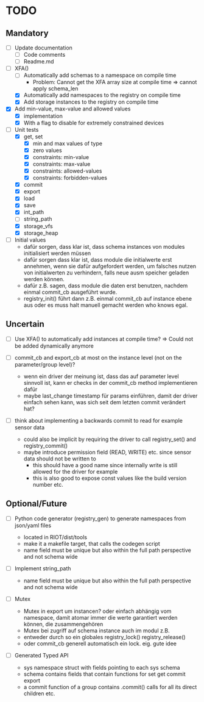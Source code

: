 # TODO

## Mandatory

- [ ] Update documentation
  - [ ] Code comments
  - [ ] Readme.md

- [ ] XFA()
  - [ ] Automatically add schemas to a namespace on compile time
    - Problem: Cannot get the XFA array size at compile time => cannot apply schema_len
  - [x] Automatically add namespaces to the registry on compile time
  - [x] Add storage instances to the registry on compile time

- [x] Add min-value, max-value and allowed values
  - [x] implementation
  - [x] With a flag to disable for extremely constrained devices

- [ ] Unit tests
  - [x] get, set
    - [x] min and max values of type
    - [x] zero values
    - [x] constraints: min-value
    - [x] constraints: max-value
    - [x] constraints: allowed-values
    - [x] constraints: forbidden-values
  - [x] commit
  - [x] export
  - [x] load
  - [x] save
  - [x] int_path
  - [ ] string_path
  - [x] storage_vfs
  - [x] storage_heap

- [ ] Initial values
  - dafür sorgen, dass klar ist, dass schema instances von modules initialisiert werden müssen
  - dafür sorgen dass klar ist, dass module die initialwerte erst annehmen, wenn sie dafür aufgefordert werden, um falsches nutzen von initialwerten zu verhindern, falls neue ausm speicher geladen werden können.
  - dafür z.B. sagen, dass module die daten erst benutzen, nachdem einmal commit_cb ausgeführt wurde.
  - registry_init() führt dann z.B. einmal commit_cb auf instance ebene aus oder es muss halt manuell gemacht werden who knows egal.

## Uncertain

- [ ] Use XFA() to automatically add instances at compile time? => Could not be added dynamically anymore

- [ ] commit_cb and export_cb at most on the instance level (not on the parameter/group level)?
  - wenn ein driver der meinung ist, dass das auf parameter level sinnvoll ist, kann er checks in der commit_cb method implementieren dafür
  - maybe last_change timestamp für params einführen, damit der driver einfach sehen kann, was sich seit dem letzten commit verändert hat?

- [ ] think about implementing a backwards commit to read for example sensor data
  - could also be implicit by requiring the driver to call registry_set() and registry_commit()
  - maybe introduce permission field (READ, WRITE) etc. since sensor data should not be written to
    - this should have a good name since internally write is still allowed for the driver for example
    - this is also good to expose const values like the build version number etc.

## Optional/Future

- [ ] Python code generator (registry_gen) to generate namespaces from json/yaml files
  - located in RIOT/dist/tools
  - make it a makefile target, that calls the codegen script
  - name field must be unique but also within the full path perspective and not schema wide

- [ ] Implement string_path
  - name field must be unique but also within the full path perspective and not schema wide

- [ ] Mutex
  - Mutex in export um instancen? oder einfach abhängig vom namespace, damit atomar immer die werte garantiert werden können, die zusammengehören
  - Mutex bei zugriff auf schema instance auch im modul z.B.
  - entweder durch so ein globales registry_lock() registry_release()
  - oder commit_cb generell automatisch ein lock. eig. gute idee

- [ ] Generated Typed API
  - sys namespace struct with fields pointing to each sys schema
  - schema contains fields that contain functions for set get commit export
  - a commit function of a group contains .commit() calls for all its direct children etc.
